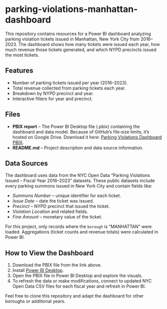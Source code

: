 # parking-violations-manhattan-dashboard

This repository contains resources for a Power BI dashboard analyzing parking violation tickets issued in Manhattan, New York City from 2016–2023. The dashboard shows how many tickets were issued each year, how much revenue those tickets generated, and which NYPD precincts issued the most tickets.

## Features

- Number of parking tickets issued per year (2016–2023).
- Total revenue collected from parking tickets each year.
- Breakdown by NYPD precinct and year.
- Interactive filters for year and precinct.

## Files

- **PBIX report** – The Power BI Desktop file (.pbix) containing the dashboard and data model. Because of GitHub’s file‑size limits, it’s hosted on Google Drive. Download it here: [Parking Violations Dashboard PBIX](REPLACE_WITH_GOOGLE_DRIVE_LINK).
- **README.md** – Project description and data source information.

## Data Sources

The dashboard uses data from the NYC Open Data “Parking Violations Issued – Fiscal Year 2016–2023” datasets. These public datasets include every parking summons issued in New York City and contain fields like:
- *Summons Number* – unique identifier for each ticket.
- *Issue Date* – date the ticket was issued.
- *Precinct* – NYPD precinct that issued the ticket.
- *Violation Location* and related fields.
- *Fine Amount* – monetary value of the ticket.

For this project, only records where the `borough` is “MANHATTAN” were loaded. Aggregations (ticket counts and revenue totals) were calculated in Power BI.

## How to View the Dashboard

1. Download the PBIX file from the link above.
2. Install [Power BI Desktop](https://powerbi.microsoft.com/desktop/).
3. Open the PBIX file in Power BI Desktop and explore the visuals.
4. To refresh the data or make modifications, connect to updated NYC Open Data CSV files for each fiscal year and refresh in Power BI.

Feel free to clone this repository and adapt the dashboard for other boroughs or additional years.

